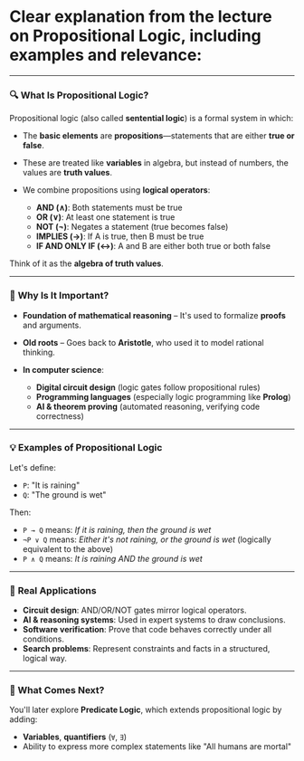 # Clear explanation from the lecture on **Propositional Logic**, including examples and relevance:

---

### 🔍 **What Is Propositional Logic?**

Propositional logic (also called **sentential logic**) is a formal system in which:

* The **basic elements** are **propositions**—statements that are either **true or false**.
* These are treated like **variables** in algebra, but instead of numbers, the values are **truth values**.
* We combine propositions using **logical operators**:

  * **AND (∧)**: Both statements must be true
  * **OR (∨)**: At least one statement is true
  * **NOT (¬)**: Negates a statement (true becomes false)
  * **IMPLIES (→)**: If A is true, then B must be true
  * **IF AND ONLY IF (↔)**: A and B are either both true or both false

Think of it as the **algebra of truth values**.

---

### 🧠 **Why Is It Important?**

* **Foundation of mathematical reasoning** – It's used to formalize **proofs** and arguments.
* **Old roots** – Goes back to **Aristotle**, who used it to model rational thinking.
* **In computer science**:

  * **Digital circuit design** (logic gates follow propositional rules)
  * **Programming languages** (especially logic programming like **Prolog**)
  * **AI & theorem proving** (automated reasoning, verifying code correctness)

---

### 💡 **Examples of Propositional Logic**

Let's define:

* `P`: "It is raining"
* `Q`: "The ground is wet"

Then:

* `P → Q` means: *If it is raining, then the ground is wet*
* `¬P ∨ Q` means: *Either it's not raining, or the ground is wet* (logically equivalent to the above)
* `P ∧ Q` means: *It is raining AND the ground is wet*

---

### 🧰 **Real Applications**

* **Circuit design**: AND/OR/NOT gates mirror logical operators.
* **AI & reasoning systems**: Used in expert systems to draw conclusions.
* **Software verification**: Prove that code behaves correctly under all conditions.
* **Search problems**: Represent constraints and facts in a structured, logical way.

---

### 🔄 What Comes Next?

You'll later explore **Predicate Logic**, which extends propositional logic by adding:

* **Variables**, **quantifiers** (`∀`, `∃`)
* Ability to express more complex statements like "All humans are mortal"


